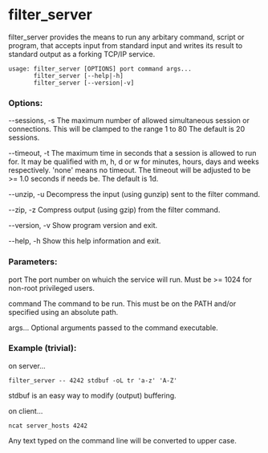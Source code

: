 # filter_server

filter_server provides the means to run any arbitary command, script or program,
that accepts input from standard input and writes its result to standard output
as a forking TCP/IP service.

    usage: filter_server [OPTIONS] port command args...
           filter_server [--help|-h]
           filter_server [--version|-v]

### Options:
--sessions, -s The maximum number of allowed simultaneous session or connections.
               This will be clamped to the range 1 to 80
               The default is 20 sessions.

--timeout, -t  The maximum time in seconds that a session is allowed to run for.
               It may be qualified with m, h, d or w for minutes, hours, days
               and weeks respectively. 'none' means no timeout.
               The timeout will be adjusted to be >= 1.0 seconds if needs be.
               The default is 1d.

--unzip, -u    Decompress the input (using gunzip) sent to the filter command.

--zip, -z      Compress output (using gzip) from the filter command.

--version, -v  Show program version and exit.

--help, -h     Show this help information and exit.


### Parameters:

port           The port number on whuich the service will run.
               Must be >= 1024 for non-root privileged users.

command        The command to be run. This must be on the PATH and/or specified
               using an absolute path.

args...        Optional arguments passed to the command executable.


### Example (trivial):

on server...

    filter_server -- 4242 stdbuf -oL tr 'a-z' 'A-Z'

stdbuf is an easy way to modify (output) buffering.

on client...

    ncat server_hosts 4242

Any text typed on the command line will be converted to upper case.

